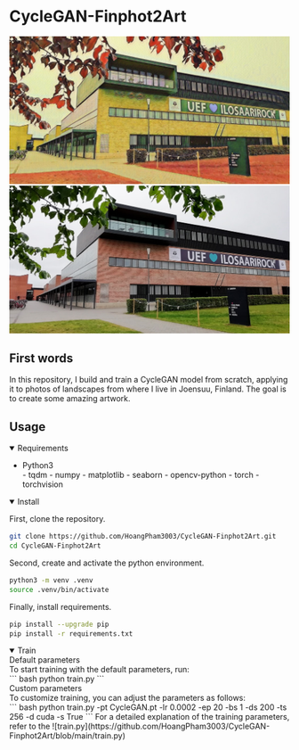 # CycleGAN-Finphot2Art

![UEF_art](assets/UEF_art.jpg) ![UEF_photo](assets/UEF_photo.jpg)

## First words
In this repository, I build and train a CycleGAN model from scratch, applying it to photos of landscapes from where I live in Joensuu, Finland. The goal is to create some amazing artwork.

## Usage
<details open>
<summary>Requirements</summary>
<ul>
<li>Python3</li>
- tqdm
- numpy
- matplotlib
- seaborn
- opencv-python
- torch
- torchvision
</ul>
</details>

<details open>
<summary>Install</summary>

First, clone the repository.
```bash
git clone https://github.com/HoangPham3003/CycleGAN-Finphot2Art.git
cd CycleGAN-Finphot2Art
```
Second, create and activate the python environment.
```bash
python3 -m venv .venv
source .venv/bin/activate
```
Finally, install requirements.
```bash
pip install --upgrade pip
pip install -r requirements.txt
```
</details>

<details open>
<summary>Train</summary>

<div>
Default parameters <br>
To start training with the default parameters, run: <br>
``` bash
python train.py
```
</div>
<div>
Custom parameters <br>
To customize training, you can adjust the parameters as follows: <br>
``` bash
python train.py -pt CycleGAN.pt -lr 0.0002 -ep 20 -bs 1 -ds 200 -ts 256 -d cuda -s True 
```
For a detailed explanation of the training parameters, refer to the ![train.py](https://github.com/HoangPham3003/CycleGAN-Finphot2Art/blob/main/train.py)
</div>
</details>
